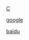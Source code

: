 [C](https://www.bilibili.com/video/av15267247)

[google](https://google.com)

[baidu](https://baidu.com)